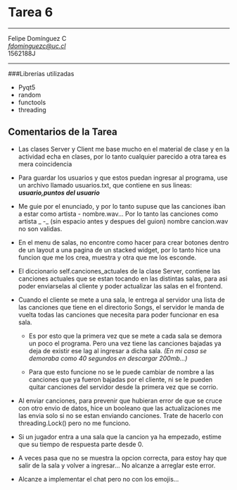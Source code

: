 # Tarea 6
___

Felipe Domínguez C  
*fdominguezc@uc.cl*  
1562188J  
___  

###Librerías utilizadas
  
- Pyqt5 
- random
- functools
- threading



## Comentarios de la Tarea 

- Las clases Server y Client me base mucho en el material de clase y en la actividad echa en clases, por lo tanto cualquier parecido a otra tarea es mera coincidencia

- Para guardar los usuarios y que estos puedan ingresar al programa, use un archivo llamado usuarios.txt, que contiene en sus lineas: ***usuario,puntos del usuario***

- Me guie por el enunciado, y por lo tanto supuse que las canciones iban a estar como artista - nombre.wav... Por lo tanto las canciones como artista _ -_ (sin espacio antes y despues del guion) nombre cancion.wav no son validas. 

- En el menu de salas, no encontre como hacer para crear botones dentro de un layout a una pagina de un stacked widget, por lo tanto hice una funcion que me los crea, muestra y otra que me los esconde.

- El diccionario self.canciones_actuales de la clase Server, contiene las canciones actuales que se estan tocando en las distintas salas, para asi poder enviarselas al cliente y poder actualizar las salas en el frontend.

- Cuando el cliente se mete a una sala, le entrega al servidor una lista de las canciones que tiene en el directorio Songs, el servidor le manda de vuelta todas las canciones que necesita para poder funcionar en esa sala. 
	
	- Es por esto que la primera vez que se mete a cada sala se demora un poco el programa. Pero una vez tiene las canciones bajadas ya deja de existir ese lag al ingresar a dicha sala. *(En mi casa se demoraba como 40 segundos en descargar 200mb...)*
	
	- Para que esto funcione no se le puede cambiar de nombre a las canciones que ya fueron bajadas por el cliente, ni se le pueden quitar canciones del servidor desde la primera vez que se corrio.

- Al enviar canciones, para prevenir que hubieran error de que se cruce con otro envio de datos, hice un booleano que las actualizaciones me las envia solo si no se estan enviando canciones. Trate de hacerlo con threading.Lock() pero no me funciono. 

- Si un jugador entra a una sala que la cancion ya ha empezado, estime que su tiempo de respuesta parte desde 0.

- A veces pasa que no se muestra la opcion correcta, para estoy hay que salir de la sala y volver a ingresar... No alcanze a arreglar este error.

- Alcanze a implementar el chat pero no con los emojis...